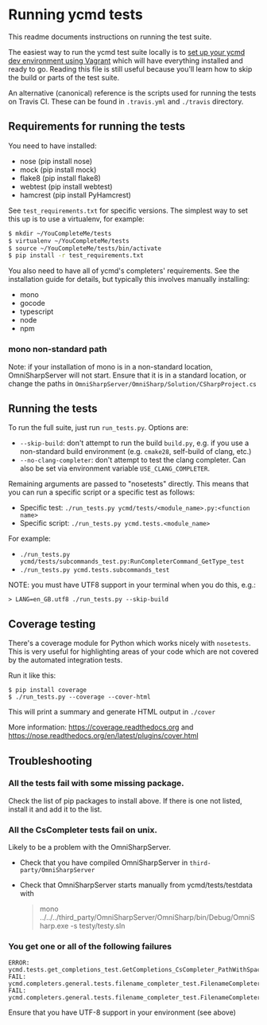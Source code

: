 # Running ycmd tests

This readme documents instructions on running the test suite.

The easiest way to run the ycmd test suite locally is to [set up your ycmd dev
environment using Vagrant][dev-setup] which will have everything installed and
ready to go. Reading this file is still useful because you'll learn how to skip
the build or parts of the test suite.

An alternative (canonical) reference is the scripts used for running the tests
on Travis CI. These can be found in `.travis.yml` and `./travis` directory.

## Requirements for running the tests

You need to have installed:

* nose (pip install nose)
* mock (pip install mock)
* flake8 (pip install flake8)
* webtest (pip install webtest)
* hamcrest (pip install PyHamcrest)

See `test_requirements.txt` for specific versions. The simplest way to set this
up is to use a virtualenv, for example:

```bash
$ mkdir ~/YouCompleteMe/tests
$ virtualenv ~/YouCompleteMe/tests
$ source ~/YouCompleteMe/tests/bin/activate
$ pip install -r test_requirements.txt
```

You also need to have all of ycmd's completers' requirements. See the
installation guide for details, but typically this involves manually installing:

* mono
* gocode
* typescript
* node
* npm

### mono non-standard path

Note: if your installation of mono is in a non-standard location,
OmniSharpServer will not start. Ensure that it is in a standard location, or
change the paths in `OmniSharpServer/OmniSharp/Solution/CSharpProject.cs`

## Running the tests

To run the full suite, just run `run_tests.py`. Options are:

* `--skip-build`: don't attempt to run the build `build.py`, e.g. if you use
a non-standard build environment (e.g. `cmake28`, self-build of clang, etc.)
* `--no-clang-completer`: don't attempt to test the clang completer. Can also
be set via environment variable `USE_CLANG_COMPLETER`.

Remaining arguments are passed to "nosetests" directly. This means that you
can run a specific script or a specific test as follows:

* Specific test: `./run_tests.py ycmd/tests/<module_name>.py:<function name>`
* Specific script: `./run_tests.py ycmd.tests.<module_name>`

For example:

* `./run_tests.py ycmd/tests/subcommands_test.py:RunCompleterCommand_GetType_test`
* `./run_tests.py ycmd.tests.subcommands_test`

NOTE: you must have UTF8 support in your terminal when you do this, e.g.:

    > LANG=en_GB.utf8 ./run_tests.py --skip-build

## Coverage testing

There's a coverage module for Python which works nicely with `nosetests`. This
is very useful for highlighting areas of your code which are not covered by the
automated integration tests.

Run it like this:

```
$ pip install coverage
$ ./run_tests.py --coverage --cover-html
```

This will print a summary and generate HTML output in `./cover`

More information: https://coverage.readthedocs.org and
https://nose.readthedocs.org/en/latest/plugins/cover.html

## Troubleshooting

### All the tests fail with some missing package.

Check the list of pip packages to install above. If there is one not listed,
install it and add it to the list.

### All the CsCompleter tests fail on unix.

Likely to be a problem with the OmniSharpServer.

* Check that you have compiled OmniSharpServer in `third-party/OmniSharpServer`
* Check that OmniSharpServer starts manually from ycmd/tests/testdata with

    > mono ../../../third_party/OmniSharpServer/OmniSharp/bin/Debug/OmniSharp.exe -s testy/testy.sln

### You get one or all of the following failures

    ERROR: ycmd.tests.get_completions_test.GetCompletions_CsCompleter_PathWithSpace_test
    FAIL: ycmd.completers.general.tests.filename_completer_test.FilenameCompleter_test.QuotedIncludeCompletion_test
    FAIL: ycmd.completers.general.tests.filename_completer_test.FilenameCompleter_test.SystemPathCompletion_test

Ensure that you have UTF-8 support in your environment (see above)

[dev-setup]: https://github.com/Valloric/ycmd/blob/master/DEV_SETUP.md
